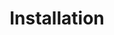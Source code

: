---
title: Installation
position: 2
parameters:
  - name:
    content:
content_markdown: |-
  XXXXXXXXXXXXXXXXXXXXXXXXXXXXXXXXXXXXXXXXXXXXXXXXXXXXXXXX

  YYYYYYYYYYYYYYYYYYYYYYYYYYYYYYYYYYYYYYYYYYYYYYYYYYYYYYYY
  {: .error}
left_code_blocks:
  - code_block:
    title:
    language:
right_code_blocks:
  - code_block: |2-
       $.get("http://api.myapp.com/books/", { "token": "YOUR_APP_KEY"}, function(data) {
         alert(data);
       });
    title: JQuery
    language: javascript
  - code_block: |2-
       curl http://api.myapp.com/books?token=YOUR_APP_KEY
    title: Curl
    language: bash
---